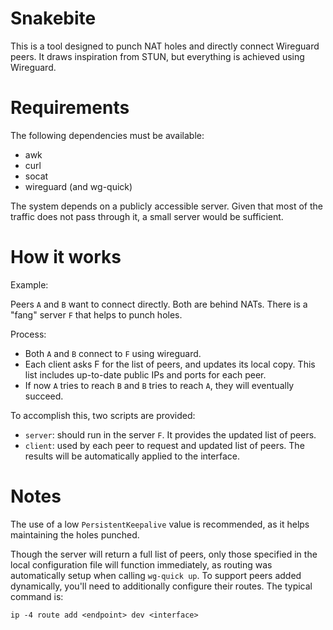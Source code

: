 # Snakebite

This is a tool designed to punch NAT holes and directly connect Wireguard peers. It draws inspiration from STUN, 
but everything is achieved using Wireguard.


# Requirements

The following dependencies must be available:
- awk
- curl
- socat
- wireguard (and wg-quick)

The system depends on a publicly accessible server. Given that most of the traffic does not pass through it, a small server would be sufficient.


# How it works

Example:

Peers `A` and `B` want to connect directly. Both are behind NATs. There is a "fang" server `F` that helps to punch holes.

Process:
- Both `A` and `B` connect to `F` using wireguard.
- Each client asks F for the list of peers, and updates its local copy. This list includes up-to-date public IPs and ports for each peer.
- If now `A` tries to reach `B` and `B` tries to reach `A`, they will eventually succeed.

To accomplish this, two scripts are provided:
- `server`: should run in the server `F`. It provides the updated list of peers.
- `client`: used by each peer to request and updated list of peers. The results will be automatically applied to the interface.


# Notes

The use of a low `PersistentKeepalive` value is recommended, as it helps maintaining the holes punched.

Though the server will return a full list of peers, only those specified in the local configuration file will function immediately, as routing was automatically setup when calling `wg-quick up`. To support peers added dynamically, you'll need to additionally configure their routes. The typical command is:

`ip -4 route add <endpoint> dev <interface>`
